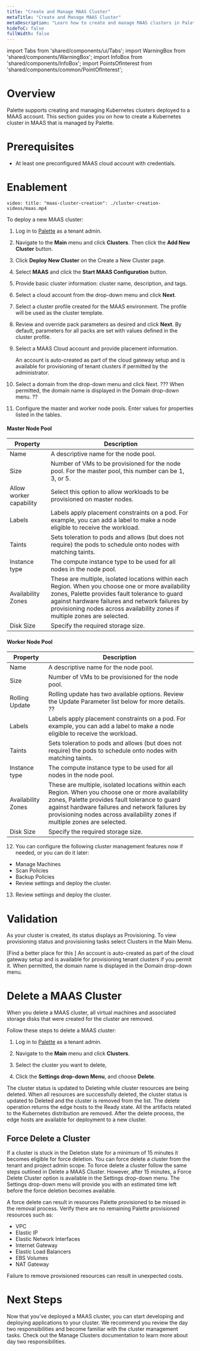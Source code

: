 ```yaml
---
title: "Create and Manage MAAS Cluster"
metaTitle: "Create and Manage MAAS Cluster"
metaDescription: "Learn how to create and manage MAAS clusters in Palette."
hideToC: false
fullWidth: false
---
```


import Tabs from 'shared/components/ui/Tabs';
import WarningBox from 'shared/components/WarningBox';
import InfoBox from 'shared/components/InfoBox';
import PointsOfInterest from 'shared/components/common/PointOfInterest';

# Overview 

Palette supports creating and managing Kubernetes clusters deployed to a MAAS account. This section guides you on how to create a Kubernetes cluster in MAAS that is managed by Palette.

# Prerequisites

- At least one preconfigured MAAS cloud account with credentials.

# Enablement

`video: title: "maas-cluster-creation": ./cluster-creation-videos/maas.mp4`


To deploy a new MAAS cluster:

1. Log in to [Palette](https://console.spectrocloud.com) as a tenant admin.

2. Navigate to the **Main** menu and click **Clusters**. Then click the **Add New Cluster** button.

3. Click **Deploy New Cluster** on the Create a New Cluster page. 

4. Select **MAAS** and click the **Start MAAS Configuration** button.

5. Provide basic cluster information: cluster name, description, and tags.

6. Select a cloud account from the drop-down menu and click **Next**.

7. Select a cluster profile created for the MAAS environment. The profile will be used as the cluster template.

8. Review and override pack parameters as desired and click **Next**. By default, parameters for all packs are set with values defined in the cluster profile.

9. Select a MAAS Cloud account and provide placement information.

    An account is auto-created as part of the cloud gateway setup and is available for provisioning of tenant clusters if permitted by the administrator.

10. Select a domain from the drop-down menu and click Next. ??? When permitted, the domain name is displayed in the Domain drop-down menu. ??

11. Configure the master and worker node pools. Enter values for properties listed in the tables.

#### Master Node Pool

| Property | Description |
|-----------|-------------|
| Name | A descriptive name for the node pool. |
| Size | Number of VMs to be provisioned for the node pool. For the master pool, this number can be 1, 3, or 5. |
| Allow worker capability | Select this option to allow workloads to be provisioned on master nodes. |
| Labels | Labels apply placement constraints on a pod. For example, you can add a label to make a node eligible to receive the workload. |
| Taints | Sets toleration to pods and allows (but does not require) the pods to schedule onto nodes with matching taints. |
| Instance type | The compute instance type to be used for all nodes in the node pool. |
| Availability Zones | These are multiple, isolated locations within each Region. When you choose one or more availability zones, Palette provides fault tolerance to guard against hardware failures and network failures by provisioning nodes across availability zones if multiple zones are selected. |
| Disk Size | Specify the required storage size. |


#### Worker Node Pool

| Property | Description |
|-----------|-------------|
| Name | A descriptive name for the node pool. |
| Size | Number of VMs to be provisioned for the node pool.|
| Rolling Update | Rolling update has two available options. Review the Update Parameter list below for more details. ?? |
| Labels | Labels apply placement constraints on a pod. For example, you can add a label to make a node eligible to receive the workload. |
| Taints | Sets toleration to pods and allows (but does not require) the pods to schedule onto nodes with matching taints. |
| Instance type | The compute instance type to be used for all nodes in the node pool. |
| Availability Zones | These are multiple, isolated locations within each Region. When you choose one or more availability zones, Palette provides fault tolerance to guard against hardware failures and network failures by provisioning nodes across availability zones if multiple zones are selected. |
| Disk Size | Specify the required storage size. |


12. You can configure the following cluster management features now if needed, or you can do it later:

- Manage Machines
- Scan Policies
- Backup Policies
- Review settings and deploy the cluster. 

13. Review settings and deploy the cluster. 


# Validation

As your cluster is created, its status displays as Provisioning. To view provisioning status and provisioning tasks select Clusters in the Main Menu.



[Find a better place for this ] An account is auto-created as part of the cloud gateway setup and is available for provisioning tenant clusters if you permit it. When permitted, the domain name is displayed in the Domain drop-down menu.

# Delete a MAAS Cluster

When you delete a MAAS cluster, all virtual machines and associated storage disks that were created for the cluster are removed. 

Follow these steps to delete a MAAS cluster:

1. Log in to [Palette](https://console.spectrocloud.com) as a tenant admin.

2. Navigate to the **Main** menu and click **Clusters**. 
3. Select the cluster you want to delete,
4. Click the **Settings drop-down Menu**, and choose **Delete**.

The cluster status is updated to Deleting while cluster resources are being deleted. When all resources are successfully deleted, the cluster status is updated to Deleted and the cluster is removed from the list. The delete operation returns the edge hosts to the Ready state. All the artifacts related to the Kubernetes distribution are removed. After the delete process, the edge hosts are available for deployment to a new cluster.


## Force Delete a Cluster

If a cluster is stuck in the Deletion state for a minimum of 15 minutes it becomes eligible for force deletion. You can force delete a cluster from the tenant and project admin scope. To force delete a cluster follow the same steps outlined in Delete a MAAS Cluster. However, after 15 minutes, a Force Delete Cluster option is available in the Settings drop-down menu. The Settings drop-down menu will provide you with an estimated time left before the force deletion becomes available.

<InfoBox>
A force delete can result in resources Palette provisioned to be missed in the removal process. Verify there are no remaining Palette provisioned resources such as:

- VPC
- Elastic IP
- Elastic Network Interfaces
- Internet Gateway
- Elastic Load Balancers
- EBS Volumes
- NAT Gateway

Failure to remove provisioned resources can result in unexpected costs.
</InfoBox>

# Next Steps

Now that you’ve deployed a MAAS cluster, you can start developing and deploying applications to your cluster. We recommend you review the day two responsibilities and become familiar with the cluster management tasks. Check out the Manage Clusters documentation to learn more about day two responsibilities.



<br />

<br />
